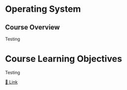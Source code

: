 # Operating System

## Course Overview
Testing

# Course Learning Objectives
Testing


[🔗 Link](readme.md)
